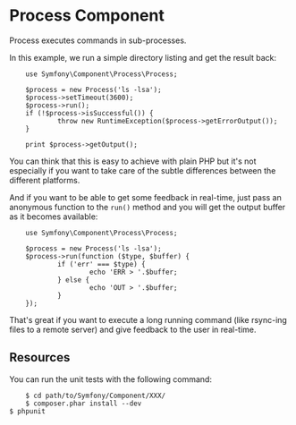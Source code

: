 Process Component
=================

Process executes commands in sub-processes.

In this example, we run a simple directory listing and get the result back:

		use Symfony\Component\Process\Process;

		$process = new Process('ls -lsa');
		$process->setTimeout(3600);
		$process->run();
		if (!$process->isSuccessful()) {
				throw new RuntimeException($process->getErrorOutput());
		}

		print $process->getOutput();

You can think that this is easy to achieve with plain PHP but it's not especially
if you want to take care of the subtle differences between the different platforms.

And if you want to be able to get some feedback in real-time, just pass an
anonymous function to the ``run()`` method and you will get the output buffer
as it becomes available:

		use Symfony\Component\Process\Process;

		$process = new Process('ls -lsa');
		$process->run(function ($type, $buffer) {
				if ('err' === $type) {
						echo 'ERR > '.$buffer;
				} else {
						echo 'OUT > '.$buffer;
				}
		});

That's great if you want to execute a long running command (like rsync-ing files to a
remote server) and give feedback to the user in real-time.

Resources
---------

You can run the unit tests with the following command:

		$ cd path/to/Symfony/Component/XXX/
		$ composer.phar install --dev
	$ phpunit
